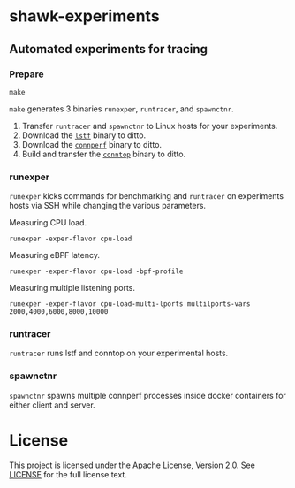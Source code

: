 # shawk-experiments

## Automated experiments for tracing

### Prepare

```shell-session
make
```

`make` generates 3 binaries `runexper`, `runtracer`, and `spawnctnr`.

1. Transfer `runtracer` and `spawnctnr` to Linux hosts for your experiments.
1. Download the [`lstf`](https://github.com/yuuki/lstf) binary to ditto.
1. Download the [`connperf`](https://github.com/yuuki/connperf/releases) binary to ditto.
1. Build and transfer the [`conntop`](https://github.com/yuuki/go-conntracer-bpf/) binary to ditto.

### runexper

`runexper` kicks commands for benchmarking and `runtracer` on experiments hosts via SSH while changing the various parameters.

Measuring CPU load.

```shell-session
runexper -exper-flavor cpu-load
```

Measuring eBPF latency.

```shell-session
runexper -exper-flavor cpu-load -bpf-profile
```

Measuring multiple listening ports.

```shell-session
runexper -exper-flavor cpu-load-multi-lports multilports-vars 2000,4000,6000,8000,10000
```

### runtracer

`runtracer` runs lstf and conntop on your experimental hosts.

### spawnctnr

`spawnctnr` spawns multiple connperf processes inside docker containers for either client and server.

# License

This project is licensed under the Apache License, Version 2.0. See [LICENSE](./LICENSE) for the full license text.
